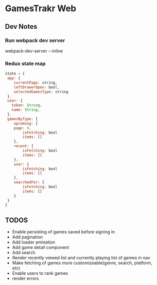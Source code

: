 # GamesTrakr Web
## Dev Notes
### Run webpack dev server
webpack-dev-server --inline

### Redux state map
```javascript
state = {
 app: {
	currentPage: string,
	leftDrawerOpen: bool,
	selectedGamesType: string
 },
 user: {
   token: String,
   name: String,
 },
 gamesByType: {
	upcoming: {
    page: 0,
		isFetching: bool
		items: []
	},
	recent: {
		isFetching: bool
		items: []
	},
	user: {
		isFetching: bool
		items: []
	},
	searchedFor: {
		isFetching: bool
		items: []
	}
 }
}
```


## TODOS
* Enable persisting of games saved before signing in
* Add pagination
* Add loader animation
* Add game detail component
* Add search
* Render recently viewed list and currently playing list of games in nav
* Make fetching of games more customizeable(genre, search, platform, etc)
* Enable users to rank games
* render errors
